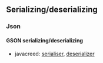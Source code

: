## Serializing/deserializing
### Json
#### GSON serializing/deserializing
- javacreed: [serialiser](http://www.javacreed.com/gson-serialiser-example/), [deserializer](http://www.javacreed.com/gson-deserialiser-example/)
